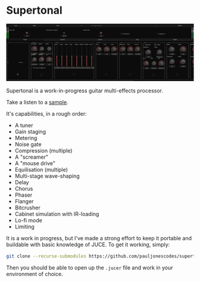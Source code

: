 # Supertonal

![Alt text](Screenshots/wide.JPG "Supertonal")

Supertonal is a work-in-progress guitar multi-effects processor.

Take a listen to a [sample](https://github.com/pauljonescodes/supertonal/tree/master/Sounds).

It's capabilities, in a rough order:

- A tuner
- Gain staging
- Metering
- Noise gate
- Compression (multiple)
- A "screamer"
- A "mouse drive"
- Equilisation (multiple)
- Multi-stage wave-shaping
- Delay
- Chorus
- Phaser
- Flanger
- Bitcrusher
- Cabinet simulation with IR-loading
- Lo-fi mode
- Limiting

It is a work in progress, but I've made a strong effort to keep it portable and buildable with basic knowledge of JUCE. To get it working, simply:

```bash
git clone --recurse-submodules https://github.com/pauljonescodes/supertonal
```

Then you should be able to open up the `.jucer` file and work in your environment of choice.